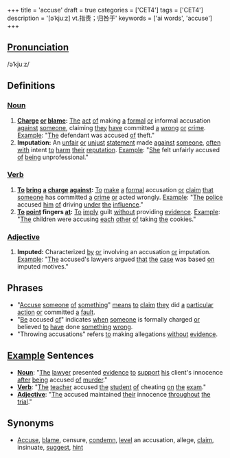 +++
title = 'accuse'
draft = true
categories = ['CET4']
tags = ['CET4']
description = '[əˈkjuːz] vt.指责；归咎于'
keywords = ['ai words', 'accuse']
+++

## [Pronunciation](/en/post/pronunciation/)
/əˈkjuːz/

## Definitions
### [Noun](/en/post/noun/)
1. **[Charge](/en/post/charge/) [or](/en/post/or/) [blame](/en/post/blame/):** [The](/en/post/the/) [act](/en/post/act/) [of](/en/post/of/) making [a](/en/post/a/) [formal](/en/post/formal/) [or](/en/post/or/) informal accusation [against](/en/post/against/) [someone](/en/post/someone/), claiming [they](/en/post/they/) [have](/en/post/have/) committed [a](/en/post/a/) [wrong](/en/post/wrong/) [or](/en/post/or/) [crime](/en/post/crime/). [Example](/en/post/example/): "[The](/en/post/the/) defendant was accused [of](/en/post/of/) theft."
2. **Imputation:** An [unfair](/en/post/unfair/) [or](/en/post/or/) [unjust](/en/post/unjust/) [statement](/en/post/statement/) made [against](/en/post/against/) [someone](/en/post/someone/), [often](/en/post/often/) [with](/en/post/with/) intent [to](/en/post/to/) [harm](/en/post/harm/) [their](/en/post/their/) [reputation](/en/post/reputation/). [Example](/en/post/example/): "[She](/en/post/she/) felt unfairly accused [of](/en/post/of/) [being](/en/post/being/) unprofessional."

### [Verb](/en/post/verb/)
1. **[To](/en/post/to/) [bring](/en/post/bring/) [a](/en/post/a/) [charge](/en/post/charge/) [against](/en/post/against/):** [To](/en/post/to/) [make](/en/post/make/) [a](/en/post/a/) [formal](/en/post/formal/) accusation [or](/en/post/or/) [claim](/en/post/claim/) [that](/en/post/that/) [someone](/en/post/someone/) has committed [a](/en/post/a/) [crime](/en/post/crime/) [or](/en/post/or/) acted wrongly. [Example](/en/post/example/): "[The](/en/post/the/) [police](/en/post/police/) accused [him](/en/post/him/) [of](/en/post/of/) driving [under](/en/post/under/) [the](/en/post/the/) [influence](/en/post/influence/)."
2. **[To](/en/post/to/) [point](/en/post/point/) fingers [at](/en/post/at/):** [To](/en/post/to/) [imply](/en/post/imply/) guilt [without](/en/post/without/) providing [evidence](/en/post/evidence/). [Example](/en/post/example/): "[The](/en/post/the/) children were accusing [each](/en/post/each/) [other](/en/post/other/) [of](/en/post/of/) taking [the](/en/post/the/) cookies."

### [Adjective](/en/post/adjective/)
1. **Imputed:** Characterized [by](/en/post/by/) [or](/en/post/or/) involving an accusation [or](/en/post/or/) imputation. [Example](/en/post/example/): "[The](/en/post/the/) accused's lawyers argued [that](/en/post/that/) [the](/en/post/the/) [case](/en/post/case/) was based [on](/en/post/on/) imputed motives."

## Phrases
- "[Accuse](/en/post/accuse/) [someone](/en/post/someone/) [of](/en/post/of/) [something](/en/post/something/)" [means](/en/post/means/) [to](/en/post/to/) [claim](/en/post/claim/) [they](/en/post/they/) did [a](/en/post/a/) [particular](/en/post/particular/) [action](/en/post/action/) [or](/en/post/or/) committed [a](/en/post/a/) [fault](/en/post/fault/).
- "[Be](/en/post/be/) accused [of](/en/post/of/)" indicates [when](/en/post/when/) [someone](/en/post/someone/) is formally charged [or](/en/post/or/) believed [to](/en/post/to/) [have](/en/post/have/) done [something](/en/post/something/) [wrong](/en/post/wrong/).
- "Throwing accusations" refers [to](/en/post/to/) making allegations [without](/en/post/without/) [evidence](/en/post/evidence/).

## [Example](/en/post/example/) Sentences
- **[Noun](/en/post/noun/)**: "[The](/en/post/the/) [lawyer](/en/post/lawyer/) presented [evidence](/en/post/evidence/) [to](/en/post/to/) [support](/en/post/support/) [his](/en/post/his/) client's innocence [after](/en/post/after/) [being](/en/post/being/) accused [of](/en/post/of/) [murder](/en/post/murder/)."
- **[Verb](/en/post/verb/)**: "[The](/en/post/the/) [teacher](/en/post/teacher/) accused [the](/en/post/the/) [student](/en/post/student/) [of](/en/post/of/) cheating [on](/en/post/on/) [the](/en/post/the/) [exam](/en/post/exam/)."
- **[Adjective](/en/post/adjective/)**: "[The](/en/post/the/) accused maintained [their](/en/post/their/) innocence [throughout](/en/post/throughout/) [the](/en/post/the/) [trial](/en/post/trial/)."

## Synonyms
- [Accuse](/en/post/accuse/), [blame](/en/post/blame/), censure, [condemn](/en/post/condemn/), [level](/en/post/level/) an accusation, allege, [claim](/en/post/claim/), insinuate, [suggest](/en/post/suggest/), [hint](/en/post/hint/)
